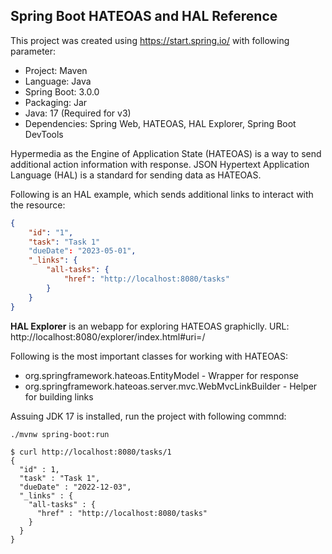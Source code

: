 ## Spring Boot HATEOAS and HAL Reference

This project was created using https://start.spring.io/ with following parameter:

* Project: Maven
* Language: Java
* Spring Boot: 3.0.0
* Packaging: Jar
* Java: 17 (Required for v3)
* Dependencies: Spring Web, HATEOAS, HAL Explorer, Spring Boot DevTools

Hypermedia as the Engine of Application State (HATEOAS) is a way to send additional action
information with response. JSON Hypertext Application Language (HAL) is a standard for sending
data as HATEOAS.

Following is an HAL example, which sends additional links to interact with the resource:

```json
{
    "id": "1",
    "task": "Task 1"
    "dueDate": "2023-05-01",
    "_links": {
        "all-tasks": {
            "href": "http://localhost:8080/tasks"
        }
    }
}
```

**HAL Explorer** is an webapp for exploring HATEOAS graphiclly.
URL: http://localhost:8080/explorer/index.html#uri=/

Following is the most important classes for working with HATEOAS:

* org.springframework.hateoas.EntityModel - Wrapper for response
* org.springframework.hateoas.server.mvc.WebMvcLinkBuilder - Helper for building links

Assuing JDK 17 is installed, run the project with following commnd:

```shell
./mvnw spring-boot:run
```

```shell
$ curl http://localhost:8080/tasks/1
{
  "id" : 1,
  "task" : "Task 1",
  "dueDate" : "2022-12-03",
  "_links" : {
    "all-tasks" : {
      "href" : "http://localhost:8080/tasks"
    }
  }
}
```